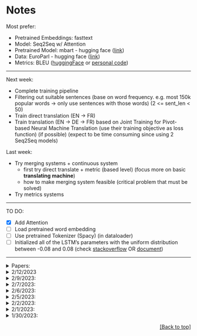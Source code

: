 # Notes

Most prefer:
* Pretrained Embeddings: fasttext
* Model: Seq2Seq w/ Attention
* Pretrained Model: mbart - hugging face ([link]())
* Data: EuroParl - hugging face ([link](https://huggingface.co/datasets/europarl_bilingual))
* Metrics: BLEU ([huggingFace](https://huggingface.co/spaces/evaluate-metric/bleu) or [personal code](https://github.com/ymoslem/MT-Evaluation/blob/main/BLEU/compute-bleu.py))

---
Next week:
* Complete training pipeline
* Filtering out suitable sentences (base on word frequency. e.g. most 150k popular words -> only use sentences with those words) (2 <= sent_len < 50)
* Train direct translation (EN -> FR)
* Train translation (EN -> DE -> FR) based on Joint Training for Pivot-based Neural Machine Translation (use their training objective as loss function) (if possible) (expect to be time consuming since using 2 Seq2Seq models)

Last week:
* Try merging systems + continuous system
    * first try direct translate + metric (based level) (focus more on basic **translating machine**)
    * how to make merging system feasible (critical problem that must be solved)
* Try metrics systems
---

TO DO:
* [X] Add Attention
* [ ] Load pretrained word embedding
* [ ] Use pretrained Tokenizer (Spacy) (in dataloader)
* [ ] Initialized all of the LSTM’s parameters with the uniform distribution between -0.08 and 0.08 (check [stackoverflow](https://stackoverflow.com/questions/55276504/different-methods-for-initializing-embedding-layer-weights-in-pytorch) OR [document](https://pytorch.org/docs/stable/nn.init.html_))
---

<details>
<summary>Papers:</summary>

* Papers:
  * [A Comparison of Pivot Methods for Phrase-based Statistical Machine Translation](https://aclanthology.org/N07-1061.pdf) (new)
    * Direct > Phrase-based > Sentence-based
  * [A Teacher-Student Framework for Zero-Resource Neural Machine Translation](https://arxiv.org/pdf/1705.00753.pdf) ([Github](https://github.com/dotaofll/Teacher-Student)) (new)
  * [Sequence to Sequence Learning with Neural Networks](https://proceedings.neurips.cc/paper/2014/file/a14ac55a4f27472c5d894ec1c3c743d2-Paper.pdf)
  * [First Steps towards Multi-Engine Machine Translation](https://aclanthology.org/W05-0828.pdf)
  * [Improving Cross Language Retrieval with Triangulated Translation](http://ccc.inaoep.mx/~villasen/bib/SIGIR2001.pdf)
  * [COMPUTING CONSENSUS TRANSLATION FROM MULTIPLE MACHINE TRANSLATION SYSTEMS](https://citeseerx.ist.psu.edu/document?repid=rep1&type=pdf&doi=c711516db4ef2e9c86234f3dc9d2bff11b3d96f6)
  * [A Comparison of Pivot Methods for Phrase-based Statistical Machine](https://aclanthology.org/N07-1061.pdf)
  * [Enhancing scarce-resource language translation through pivot combinations](https://aclanthology.org/I11-1154.pdf)


  * Pre/Post padding: [Effects of padding on LSTMs and CNNs](https://arxiv.org/pdf/1903.07288.pdf)
  * Triangulated NMT:
    * [Ensemble Triangulation for Statistical Machine Translation](https://aclanthology.org/I13-1029.pdf) (**very similar: FR - EN**)
    * [Machine Translation by Triangulation: Making Effective Use of Multi-Parallel Corpora](https://aclanthology.org/P07-1092.pdf)
    * [Local lexical adaptation in Machine Translation through triangulation: SMT helping SMT](https://aclanthology.org/C10-1027.pdf)
    * [Revisiting Pivot Language Approach for Machine Translation](https://aclanthology.org/P09-1018.pdf)
  * From mail:
      * [Joint Training for Pivot-based Neural Machine Translation](https://www.ijcai.org/proceedings/2017/0555.pdf) --> how to joint 2 models
      * [Pivot-based Transfer Learning for Neural Machine Translation between Non-English Languages](https://arxiv.org/pdf/1909.09524.pdf)
      * [On the Importance of Pivot Language Selection for Statistical Machine Translation](https://aclanthology.org/N09-2056.pdf )
      * [Pivot Based Language Modeling for Improved Neural Domain Adaptation](https://aclanthology.org/N18-1112.pdf)
      * [Pivot Language Approach for Phrase-Based Statistical Machine Translation](https://www.jstor.org/stable/pdf/30219554.pdf)
  * Another approach:
      * Statistical machine translation
      * Neural machine translation


<p align="right"><a href="#notes">[Back to top]</a></p>

</details>

<details>
<summary>2/12/2023</summary>

* <details>
  <summary>Reverse result by dim</summary>

    ```python
      // create torch tensor
      batch_size = 2
      num_layer = 2
      seq_len = 5
      x = torch.rand(batch_size, num_layer, seq_len).type(torch.float32)
      
      // flip (reverse) by dim
      x_2 = np.flip(x.detach().numpy(), axis=2)
    ```
  </details>

<p align="right"><a href="#notes">[Back to top]</a></p>
</details>

<details>
  <summary>2/9/2023:</summary>
* Train on smaller part of dataset --> go larger later

<p align="right"><a href="#notes">[Back to top]</a></p>
</details>

<details>
  <summary>2/7/2023:</summary>

* Modify model (tested on en-fra), visit [My_work_2.ipynb](../My_work_2.ipynb):
  * seq_len=128
  * reverse input seq
  * Best: loss = 2.0569 after 20 epochs on eng-fra.txt (10m30s/ep)
* Dataset:
  * Redo as dict instead of huggingface's dataset type

<p align="right"><a href="#notes">[Back to top]</a></p>
</details>


<details>
  <summary>2/6/2023:</summary>

* Save dataset, etc. w/ Pickle: check [data-note.md](../data/data-note.md)

* Update train_log: added to `utiles/util.py`

* Data EDA:
    * Length: Most sentences have length of < 128 words/sent and >=5words/sent (for 3 pairs En-Fr, De-En, De-Fr w/ pkl files on Drive quan.nh) ----> only use sentences has less than 128 words (128 can be changed based on result of Tokenizer - it can be 100, then pad to 128) ----> reduce computational cost:
        * Result:

        ![Eng sent length](en-sent-len.png)
        ![Fre sent length](fr-sent-len.png)
        
        * Code: added to `utils/util.py`

<p align="right"><a href="#notes">[Back to top]</a></p>
</details>

<details>
  <summary>2/5/2023:</summary>

* Tutorial:
    * [Pytorch Seq2Seq Tutorial for Machine Translation](https://www.youtube.com/watch?v=EoGUlvhRYpk) ---> [Pytorch Seq2Seq with Attention for Machine Translation](https://www.youtube.com/watch?v=sQUqQddQtB4)
* Tokenizer:
    * Spacy ([spacy.io](https://spacy.io/usage/models))
    * NLTK ([StackOverflow](https://stackoverflow.com/questions/15111183/what-languages-are-supported-for-nltk-word-tokenize-and-nltk-pos-tag))
* Add embeddings to nn.Embedding ([Medium](https://medium.com/@martinpella/how-to-use-pre-trained-word-embeddings-in-pytorch-71ca59249f76) OR [StackOverflow](https://stackoverflow.com/questions/49710537/pytorch-gensim-how-do-i-load-pre-trained-word-embeddings/49802495#49802495) OR [androidkt.com](https://androidkt.com/pre-train-word-embedding-in-pytorch/))

<p align="right"><a href="#notes">[Back to top]</a></p>
</details>


<details>
  <summary>2/2/2023:</summary>

* Word embeddings:
    * [fasttext: multi-lingual word vectors](https://fasttext.cc/docs/en/crawl-vectors.html) or [Github](https://github.com/facebookresearch/fastText/tree/master)
    * [Fb MUSE: Multilingual Unsupervised and Supervised Embeddings](https://github.com/facebookresearch/MUSE#multilingual-word-embeddings)
* Model:
    * [OpenNMT-py (Github)](https://github.com/OpenNMT/OpenNMT-py) (designed to be research friendly to try out new ideas in translation)
        * -> [Tutorial](https://github.com/ymoslem/OpenNMT-Tutorial)
* Metric: BLEU: [huggingFace](https://huggingface.co/spaces/evaluate-metric/bleu) OR [ymoslem/MT-Evaluation (Github)](https://github.com/ymoslem/MT-Evaluation/blob/main/BLEU/compute-bleu.py)

<p align="right"><a href="#notes">[Back to top]</a></p>
</details>

      

<details>
  <summary>2/1/2023:</summary>

* [simple Seq2Seq w/ Attention (Pytorch)](https://github.com/graykode/nlp-tutorial)
* Choosing languages: Romanic (French, Italian, Spanish, Portuguese, Romanian), Germanic (English, Dutch, German, Danish, Swedish) ([europarl group](https://www.statmt.org/europarl/))

<p align="right"><a href="#notes">[Back to top]</a></p>
</details>




<details>
  <summary>1/30/2023:</summary>

* Dataset: https://huggingface.co/datasets/europarl_bilingual (21 languages) - only has train set, download directly from [Europarl](https://www.statmt.org/europarl/) otherwise. 

* Models:
    * [mbart-large-cc25](https://huggingface.co/facebook/mbart-large-cc25) -> for low-resource languages (e.g. a few thousands to a few millions, up to 15m), using directly or fine-tuning mBART can give better results ([link](https://blog.machinetranslation.io/multilingual-nmt/))
    * [Helsinki-NLP](https://huggingface.co/Helsinki-NLP)
    * List of models by [OpusMT](https://opus.nlpl.eu/Opus-MT/)
    * Most are Transformers, I want to find basic models with RNNs, otherwise, I have to build myself:
        * [Pytorch tutorial Seq2Seq](https://pytorch.org/tutorials/intermediate/seq2seq_translation_tutorial.html#the-seq2seq-model)
        * [Github: pcyin/pytorch_basic_nmt](https://github.com/pcyin/pytorch_basic_nmt)
        * [Github: marumalo/pytorch-seq2seq](https://github.com/marumalo/pytorch-seq2seq)
        * [blog.paperspace.com seq2seq pytorch](https://blog.paperspace.com/seq2seq-translator-pytorch/)
        * [Medium saikrishna4820/lstm-language-translation](https://medium.com/@saikrishna4820/lstm-language-translation-18c076860b23)
        * [TowardsDatScience: how to build an encoder decoder translation model using lstm with python and keras](https://towardsdatascience.com/how-to-build-an-encoder-decoder-translation-model-using-lstm-with-python-and-keras-a31e9d864b9b)
        * Base on this: [Github likarajo/language_translation](https://github.com/likarajo/language_translation)
        * Base on this: [Language Translator (RNN BiDirectional LSTMs and Attention) in Python](https://www.codespeedy.com/language-translator-rnn-bidirectional-lstms-and-attention-in-python/)

<p align="right"><a href="#notes">[Back to top]</a></p>
</details>

<p align="right"><a href="#notes">[Back to top]</a></p>
